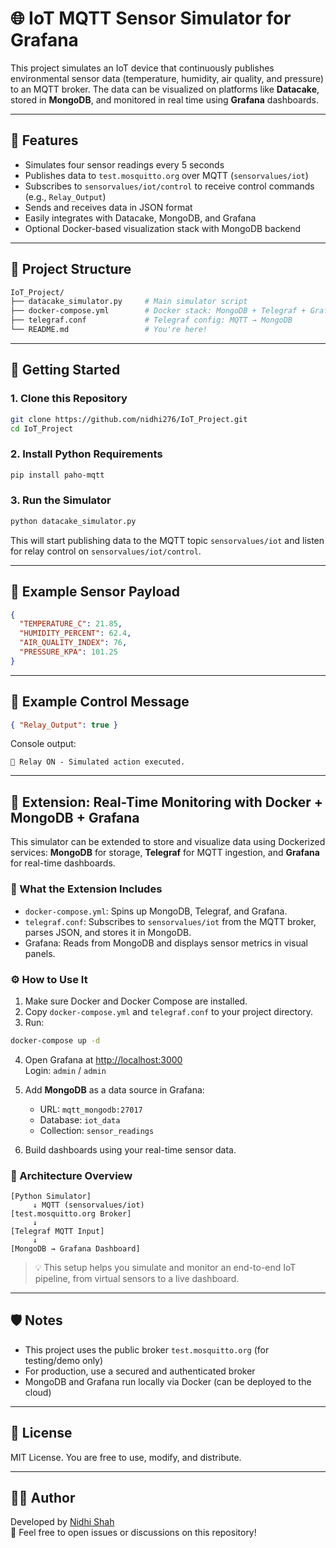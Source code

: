 # 🌐 IoT MQTT Sensor Simulator for Grafana

This project simulates an IoT device that continuously publishes environmental sensor data (temperature, humidity, air quality, and pressure) to an MQTT broker. The data can be visualized on platforms like **Datacake**, stored in **MongoDB**, and monitored in real time using **Grafana** dashboards.

---

## 🧰 Features

- Simulates four sensor readings every 5 seconds
- Publishes data to `test.mosquitto.org` over MQTT (`sensorvalues/iot`)
- Subscribes to `sensorvalues/iot/control` to receive control commands (e.g., `Relay_Output`)
- Sends and receives data in JSON format
- Easily integrates with Datacake, MongoDB, and Grafana
- Optional Docker-based visualization stack with MongoDB backend

---

## 📁 Project Structure

```bash
IoT_Project/
├── datacake_simulator.py     # Main simulator script
├── docker-compose.yml        # Docker stack: MongoDB + Telegraf + Grafana
├── telegraf.conf             # Telegraf config: MQTT → MongoDB
└── README.md                 # You're here!
```

---

## 🚀 Getting Started

### 1. Clone this Repository

```bash
git clone https://github.com/nidhi276/IoT_Project.git
cd IoT_Project
```

### 2. Install Python Requirements

```bash
pip install paho-mqtt
```

### 3. Run the Simulator

```bash
python datacake_simulator.py
```

This will start publishing data to the MQTT topic `sensorvalues/iot` and listen for relay control on `sensorvalues/iot/control`.

---

## 📡 Example Sensor Payload

```json
{
  "TEMPERATURE_C": 21.85,
  "HUMIDITY_PERCENT": 62.4,
  "AIR_QUALITY_INDEX": 76,
  "PRESSURE_KPA": 101.25
}
```

---

## 🧪 Example Control Message

```json
{ "Relay_Output": true }
```

Console output:
```
🔌 Relay ON - Simulated action executed.
```

---

## 🔌 Extension: Real-Time Monitoring with Docker + MongoDB + Grafana

This simulator can be extended to store and visualize data using Dockerized services: **MongoDB** for storage, **Telegraf** for MQTT ingestion, and **Grafana** for real-time dashboards.

### 🐳 What the Extension Includes

- `docker-compose.yml`: Spins up MongoDB, Telegraf, and Grafana.
- `telegraf.conf`: Subscribes to `sensorvalues/iot` from the MQTT broker, parses JSON, and stores it in MongoDB.
- Grafana: Reads from MongoDB and displays sensor metrics in visual panels.

### ⚙️ How to Use It

1. Make sure Docker and Docker Compose are installed.
2. Copy `docker-compose.yml` and `telegraf.conf` to your project directory.
3. Run:

```bash
docker-compose up -d
```

4. Open Grafana at [http://localhost:3000](http://localhost:3000)  
   Login: `admin` / `admin`

5. Add **MongoDB** as a data source in Grafana:
   - URL: `mqtt_mongodb:27017`
   - Database: `iot_data`
   - Collection: `sensor_readings`

6. Build dashboards using your real-time sensor data.

### 📡 Architecture Overview

```text
[Python Simulator] 
     ↓ MQTT (sensorvalues/iot)
[test.mosquitto.org Broker] 
     ↓
[Telegraf MQTT Input]
     ↓
[MongoDB → Grafana Dashboard]
```

> 💡 This setup helps you simulate and monitor an end-to-end IoT pipeline, from virtual sensors to a live dashboard.

---

## 🛡️ Notes

- This project uses the public broker `test.mosquitto.org` (for testing/demo only)
- For production, use a secured and authenticated broker
- MongoDB and Grafana run locally via Docker (can be deployed to the cloud)

---

## 📄 License

MIT License. You are free to use, modify, and distribute.

---

## 🙋‍♀️ Author

Developed by [Nidhi Shah](https://github.com/nidhi276)  
💬 Feel free to open issues or discussions on this repository!
